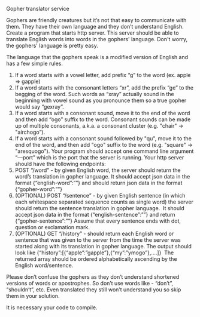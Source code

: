 Gopher translator service

Gophers are friendly creatures but it’s not that easy to communicate with them. They have their own language and they don’t understand English.
Create a program that starts http server. This server should be able to translate English words into words in the gophers' language. Don't worry, the gophers' language is pretty easy.

The language that the gophers speak is a modified version of English and has a few simple rules.
1.	If a word starts with a vowel letter, add prefix “g” to the word (ex. apple => gapple)
2.	If a word starts with the consonant letters “xr”, add the prefix “ge” to the begging of the word. Such words as “xray” actually sound in the beginning with vowel sound as you pronounce them so a true gopher would say “gexray”.
3.	If a word starts with a consonant sound, move it to the end of the word and then add “ogo” suffix to the word. Consonant sounds can be made up of multiple consonants, a.k.a. a consonant cluster (e.g. "chair" -> "airchogo”).
4.	If a word starts with a consonant sound followed by "qu", move it to the end of the word, and then add "ogo" suffix to the word (e.g. "square" -> "aresquogo").
Your program should accept one command line argument “—port” which is the port that the server is running.
Your http server should have the following endpoints:
5.	POST “/word” - by given English word, the server should return the word’s translation in gopher language. It should accept json data in the format {“english-word”:”<a single English word>”} and should return json data in the format {“gopher-word”:”<translated version of the given word>”}
6.	(OPTIONAL) POST “/sentence” - by given English sentence (in which each whitespace separated sequence counts as single word) the server should return the sentence translation in gopher language.  It should accept json data in the format {“english-sentence”:”<sentence of English words>”} and return {“gopher-sentence”:”<translated version of the given sentence>”} Assume that every sentence ends with dot, question or exclamation mark.
7.	(OPTIONAL) GET “/history” - should return each English word or sentence that was given to the server from the time the server was started along with its translation in gopher language. The output should look like {“history”:[{“apple”:”gapple”},{“my”:”ymogo”},….]}  The returned array should be ordered alphabetically ascending by the English word/sentence.

Please don’t confuse the gophers as they don’t understand shortened versions of words or apostrophes. So don’t use words like - “don’t”, “shouldn’t”, etc. Even translated they still won’t understand you so skip them in your solution. 

It is necessary your code to compile. 

